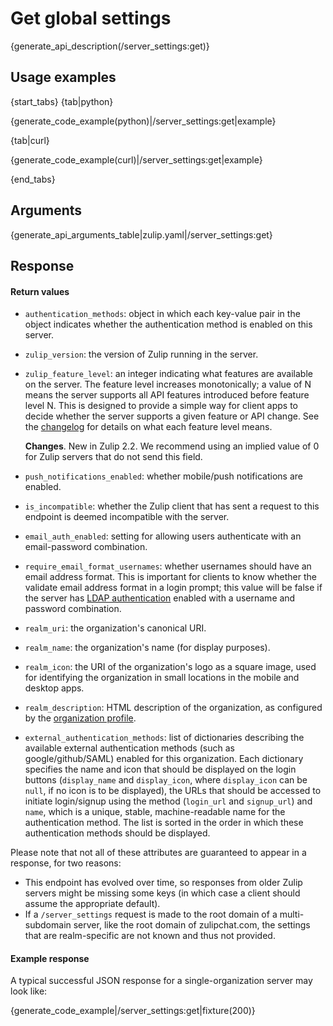 # Get global settings

{generate_api_description(/server_settings:get)}

## Usage examples

{start_tabs}
{tab|python}

{generate_code_example(python)|/server_settings:get|example}

{tab|curl}

{generate_code_example(curl)|/server_settings:get|example}

{end_tabs}

## Arguments

{generate_api_arguments_table|zulip.yaml|/server_settings:get}

## Response

#### Return values

* `authentication_methods`: object in which each key-value pair in the object
  indicates whether the authentication method is enabled on this server.
* `zulip_version`: the version of Zulip running in the server.
* `zulip_feature_level`: an integer indicating what features are
    available on the server. The feature level increases monotonically;
    a value of N means the server supports all API features introduced
    before feature level N.  This is designed to provide a simple way
    for client apps to decide whether the server supports a given
    feature or API change.  See the [changelog](/api/changelog) for
    details on what each feature level means.

    **Changes**.  New in Zulip 2.2.  We recommend using an implied value
    of 0 for Zulip servers that do not send this field.
* `push_notifications_enabled`: whether mobile/push notifications are enabled.
* `is_incompatible`: whether the Zulip client that has sent a request to
  this endpoint is deemed incompatible with the server.
* `email_auth_enabled`: setting for allowing users authenticate with an
  email-password combination.
* `require_email_format_usernames`: whether usernames should have an
  email address format. This is important for clients to know whether
  the validate email address format in a login prompt; this value will
  be false if the server has
  [LDAP authentication][ldap-auth]
  enabled with a username and password combination.
* `realm_uri`: the organization's canonical URI.
* `realm_name`: the organization's name (for display purposes).
* `realm_icon`: the URI of the organization's logo as a square image,
  used for identifying the organization in small locations in the
  mobile and desktop apps.
* `realm_description`: HTML description of the organization, as configured by
  the [organization profile](/help/create-your-organization-profile).
* `external_authentication_methods`: list of dictionaries describing
  the available external authentication methods (such as
  google/github/SAML) enabled for this organization. Each dictionary
  specifies the name and icon that should be displayed on the login
  buttons (`display_name` and `display_icon`, where `display_icon` can
  be `null`, if no icon is to be displayed), the URLs that
  should be accessed to initiate login/signup using the method
  (`login_url` and `signup_url`) and `name`, which is a unique,
  stable, machine-readable name for the authentication method.  The
  list is sorted in the order in which these authentication methods
  should be displayed.

[ldap-auth]: https://zulip.readthedocs.io/en/latest/production/authentication-methods.html#ldap-including-active-directory

Please note that not all of these attributes are guaranteed to appear in a
response, for two reasons:

* This endpoint has evolved over time, so responses from older Zulip servers
  might be missing some keys (in which case a client should assume the
  appropriate default).
* If a `/server_settings` request is made to the root domain of a
  multi-subdomain server, like the root domain of zulipchat.com, the settings
  that are realm-specific are not known and thus not provided.

#### Example response

A typical successful JSON response for a single-organization server may look like:

{generate_code_example|/server_settings:get|fixture(200)}
